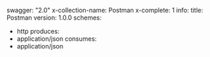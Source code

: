 swagger: "2.0"
x-collection-name: Postman
x-complete: 1
info:
  title: Postman
  version: 1.0.0
schemes:
- http
produces:
- application/json
consumes:
- application/json